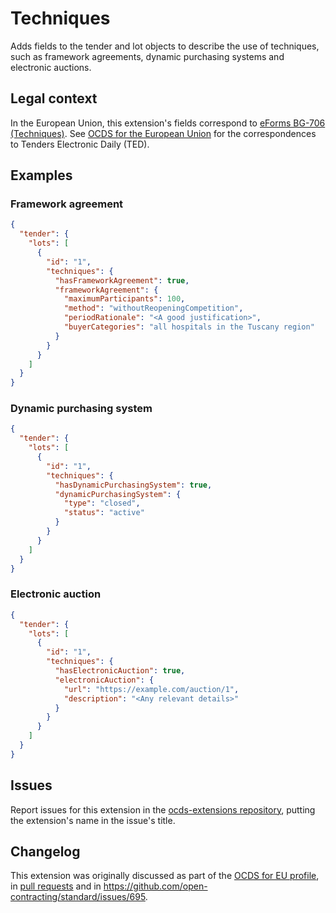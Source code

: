 # Techniques

Adds fields to the tender and lot objects to describe the use of techniques, such as framework agreements, dynamic purchasing systems and electronic auctions.

## Legal context

In the European Union, this extension's fields correspond to [eForms BG-706 (Techniques)](https://github.com/eForms/eForms). See [OCDS for the European Union](http://standard.open-contracting.org/profiles/eu/master/en/) for the correspondences to Tenders Electronic Daily (TED).

## Examples

### Framework agreement

```json
{
  "tender": {
    "lots": [
      {
        "id": "1",
        "techniques": {
          "hasFrameworkAgreement": true,
          "frameworkAgreement": {
            "maximumParticipants": 100,
            "method": "withoutReopeningCompetition",
            "periodRationale": "<A good justification>",
            "buyerCategories": "all hospitals in the Tuscany region"
          }
        }
      }
    ]
  }
}
```

### Dynamic purchasing system

```json
{
  "tender": {
    "lots": [
      {
        "id": "1",
        "techniques": {
          "hasDynamicPurchasingSystem": true,
          "dynamicPurchasingSystem": {
            "type": "closed",
            "status": "active"
          }
        }
      }
    ]
  }
}
```

### Electronic auction

```json
{
  "tender": {
    "lots": [
      {
        "id": "1",
        "techniques": {
          "hasElectronicAuction": true,
          "electronicAuction": {
            "url": "https://example.com/auction/1",
            "description": "<Any relevant details>"
          }
        }
      }
    ]
  }
}
```

## Issues

Report issues for this extension in the [ocds-extensions repository](https://github.com/open-contracting/ocds-extensions/issues), putting the extension's name in the issue's title.

## Changelog

This extension was originally discussed as part of the [OCDS for EU profile](https://github.com/open-contracting-extensions/european-union/issues), in [pull requests](https://github.com/open-contracting-extensions/ocds_techniques_extension/pulls?q=is%3Apr+is%3Aclosed) and in <https://github.com/open-contracting/standard/issues/695>.
